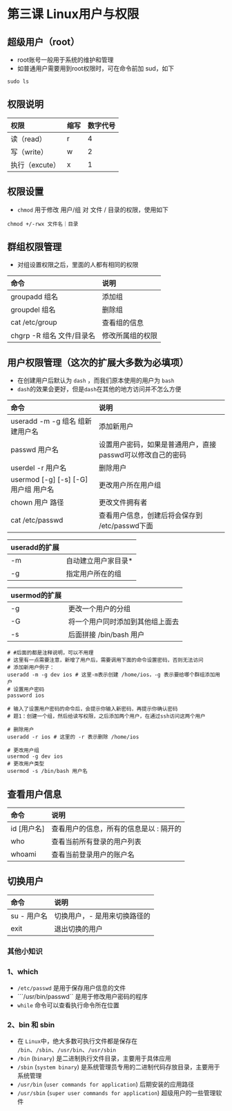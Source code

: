 # 第三课 Linux用户与权限

## 超级用户（root）

* root账号一般用于系统的维护和管理
* 如普通用户需要用到root权限时，可在命令前加 sud，如下

```text
sudo ls
```

## 权限说明

| 权限 | 缩写 | 数字代号 |
| :--- | :--- | :--- |
| 读（read） | r | 4 |
| 写（write） | w | 2 |
| 执行（excute） | x | 1 |

## 权限设置

* `chmod` 用于修改 用户/组 对 文件 / 目录的权限，使用如下

```text
chmod +/-rwx 文件名｜目录
```

## 群组权限管理

* 对组设置权限之后，里面的人都有相同的权限

| 命令 | 说明 |
| :--- | :--- |
| groupadd 组名 | 添加组 |
| groupdel 组名 | 删除组 |
| cat /etc/group | 查看组的信息 |
| chgrp -R 组名 文件/目录名 | 修改所属组的权限 |

## 用户权限管理（这次的扩展大多数为必填项）

* 在创建用户后默认为 `dash` ，而我们原本使用的用户为 `bash`
* `dash`的效果会更好，但是`dash`在其他的地方访问并不怎么方便

| 命令 | 说明 |
| :--- | :--- |
| useradd -m -g 组名 组新建用户名 | 添加新用户 |
| passwd 用户名 | 设置用户密码，如果是普通用户，直接passwd可以修改自己的密码 |
| userdel -r 用户名 | 删除用户 |
| usermod \[-g\] \[-s\] \[-G\] 用户组 用户名 | 更改用户所在用户组 |
| chown 用户 路径 | 更改文件拥有者 |
| cat /etc/passwd | 查看用户信息，创建后将会保存到 /etc/passwd下面 |

| useradd的扩展 |  |
| :--- | :--- |
| -m | 自动建立用户家目录\* |
| -g | 指定用户所在的组 |

| usermod的扩展 |  |
| :--- | :--- |
| -g | 更改一个用户的分组 |
| -G | 将一个用户同时添加到其他组上面去 |
| -s | 后面拼接 /bin/bash 用户 |

```text
# #后面的都是注释说明，可以不用理
# 这里有一点需要注意，新增了用户后，需要调用下面的命令设置密码，否则无法访问
# 添加新用户例子：
useradd -m -g dev ios # 这里-m表示创建 /home/ios，-g 表示要给哪个群组添加用户
# 设置用户密码
password ios

# 输入了设置用户密码的命令后，会提示你输入新密码，再提示你确认密码
# 题1：创建一个组，然后给读写权限，之后添加两个用户，在通过ssh访问这两个用户
```

```text
# 删除用户
useradd -r ios # 这里的 -r 表示删除 /home/ios
```

```text
# 更改用户组
usermod -g dev ios
# 更改用户类型
usermod -s /bin/bash 用户名
```

## 查看用户信息

| 命令 | 说明 |
| :--- | :--- |
| id \[用户名\] | 查看用户的信息，所有的信息是以 : 隔开的 |
| who | 查看当前所有登录的用户列表 |
| whoami | 查看当前登录用户的账户名 |

## 切换用户

| 命令 | 说明 |
| :--- | :--- |
| su - 用户名 | 切换用户，- 是用来切换路径的 |
| exit | 退出切换的用户 |

### 其他小知识

### 1、which

* `/etc/passwd` 是用于保存用户信息的文件
* ```/usr/bin/passwd`` 是用于修改用户密码的程序
* `while` 命令可以查看执行命令所在位置

### 2、bin 和 sbin

* 在 `Linux`中，绝大多数可执行文件都是保存在 `/bin`、`/sbin`、`/usr/bin`、`/usr/sbin`
* `/bin` \(`binary`\) 是二进制执行文件目录，主要用于具体应用
* `/sbin` \(`system binary`\) 是系统管理员专用的二进制代码存放目录，主要用于系统管理
* `/usr/bin` \(`user commands for application`\) 后期安装的应用路径
* `/usr/sbin` \(`super user commands for application`\) 超级用户的一些管理软件

